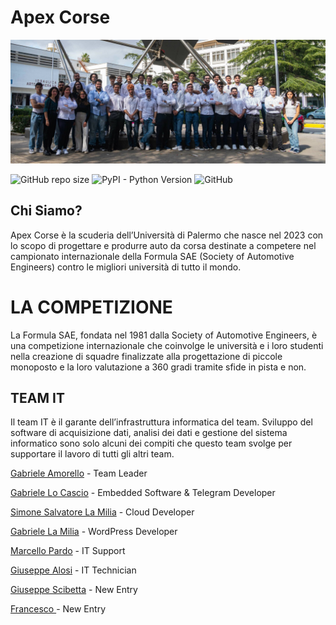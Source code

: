 # Apex Corse

![Project's banner](./Resources/Banners/banner.jpg)

![GitHub repo size](https://img.shields.io/github/repo-size/Formula-SAE/IT)
![PyPI - Python Version](https://img.shields.io/pypi/pyversions/SQLAlchemy)
![GitHub](https://img.shields.io/github/license/Formula-SAE/IT)


## Chi Siamo?

Apex Corse è la scuderia dell’Università di Palermo che nasce nel 2023 con lo scopo di progettare e produrre auto da 
corsa destinate a competere nel campionato internazionale della Formula SAE (Society of Automotive Engineers) contro le
migliori università di tutto il mondo.

# LA COMPETIZIONE

La Formula SAE, fondata nel 1981 dalla Society of Automotive Engineers, è una competizione internazionale che coinvolge 
le università e i loro studenti nella creazione di squadre finalizzate alla progettazione di piccole monoposto e la loro
valutazione a 360 gradi tramite sfide in pista e non.


## TEAM IT

Il team IT è il garante dell’infrastruttura informatica del team. Sviluppo del software di acquisizione dati, analisi 
dei dati e gestione del sistema informatico sono solo alcuni dei compiti che questo team svolge per supportare il lavoro
di tutti gli altri team.


[Gabriele Amorello](https://www.linkedin.com/in/gabriele-salvatore-amorello-808954180/) - Team Leader

[Gabriele Lo Cascio](https://www.linkedin.com/in/gabriele-locascio/) - Embedded Software & Telegram Developer

[Simone Salvatore La Milia]() - Cloud Developer

[Gabriele La Milia](https://www.linkedin.com/in/gabrielelm/) - WordPress Developer

[Marcello Pardo]() - IT Support

[Giuseppe Alosi](https://www.linkedin.com/in/giuseppe-alosi-47a898202/) - IT Technician

[Giuseppe Scibetta](https://www.linkedin.com/in/giuseppeshib/) - New Entry

[Francesco ]() - New Entry

